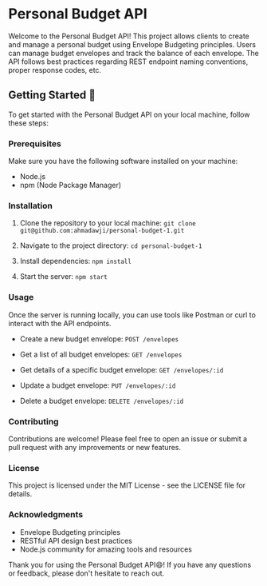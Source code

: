 
# Personal Budget API

Welcome to the Personal Budget API! This project allows clients to create and manage a personal budget using Envelope Budgeting principles. Users can manage budget envelopes and track the balance of each envelope. The API follows best practices regarding REST endpoint naming conventions, proper response codes, etc.

## Getting Started 🚀

To get started with the Personal Budget API on your local machine, follow these steps:

### Prerequisites

Make sure you have the following software installed on your machine:

-   Node.js
-   npm (Node Package Manager)

### Installation

1.  Clone the repository to your local machine:
    `git clone git@github.com:ahmadawji/personal-budget-1.git` 
    
2.  Navigate to the project directory:
    `cd personal-budget-1` 
    
3.  Install dependencies:
    `npm install` 
    
4.  Start the server:
    `npm start` 
    

### Usage

Once the server is running locally, you can use tools like Postman or curl to interact with the API endpoints.

-   Create a new budget envelope:
    `POST /envelopes` 
    
-   Get a list of all budget envelopes:
    `GET /envelopes` 
    
-   Get details of a specific budget envelope:
    `GET /envelopes/:id` 
    
-   Update a budget envelope:
    `PUT /envelopes/:id` 
    
-   Delete a budget envelope:
    `DELETE /envelopes/:id`  

### Contributing

Contributions are welcome! Please feel free to open an issue or submit a pull request with any improvements or new features.

### License

This project is licensed under the MIT License - see the LICENSE file for details.

### Acknowledgments

-   Envelope Budgeting principles
-   RESTful API design best practices
-   Node.js community for amazing tools and resources

Thank you for using the Personal Budget API😄! If you have any questions or feedback, please don't hesitate to reach out.
